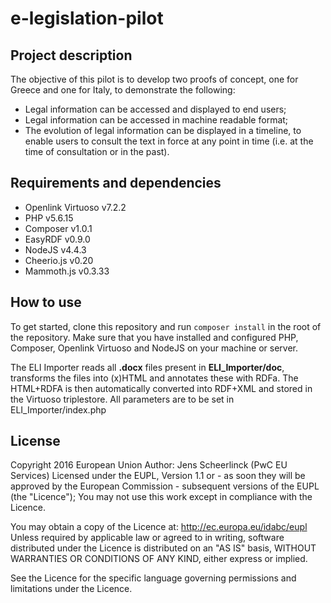 # e-legislation-pilot

## Project description

The objective of this pilot is to develop two proofs of concept, one for Greece and one for Italy, to demonstrate the following:
* Legal information can be accessed and displayed to end users;
* Legal information can be accessed in machine readable format;
* The evolution of legal information can be displayed in a timeline, to enable users to consult the text in force at any point in time (i.e. at the time of consultation or in the past).


## Requirements and dependencies

* Openlink Virtuoso v7.2.2
* PHP v5.6.15
* Composer v1.0.1
* EasyRDF v0.9.0
* NodeJS v4.4.3
* Cheerio.js v0.20
* Mammoth.js v0.3.33

## How to use

To get started, clone this repository and run `composer install` in the root of the repository.
Make sure that you have installed and configured PHP, Composer, Openlink Virtuoso and NodeJS on your machine or server.

The ELI Importer reads all **.docx** files present in **ELI_Importer/doc**, transforms the files into (x)HTML and annotates these with RDFa.
The HTML+RDFA is then automatically converted into RDF+XML and stored in the Virtuoso triplestore.
All parameters are to be set in ELI_Importer/index.php

## License

Copyright 2016 European Union
Author: Jens Scheerlinck (PwC EU Services)
Licensed under the EUPL, Version 1.1 or - as soon they
will be approved by the European Commission - subsequent
versions of the EUPL (the "Licence");
You may not use this work except in compliance with the
Licence.

You may obtain a copy of the Licence at:
http://ec.europa.eu/idabc/eupl
Unless required by applicable law or agreed to in
writing, software distributed under the Licence is
distributed on an "AS IS" basis,
WITHOUT WARRANTIES OR CONDITIONS OF ANY KIND, either
express or implied.

See the Licence for the specific language governing
permissions and limitations under the Licence.

